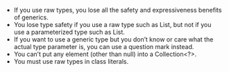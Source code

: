 * If you use raw types, you lose all the safety and expressiveness benefits of generics.
* You lose type safety if you use a raw type such as List, but not if you use a parameterized type such as List<Object>.
* If you want to use a generic type but you don’t know or care what the actual type parameter is, you can use a question mark instead.
* You can’t put any element (other than null) into a Collection<?>. 
* You must use raw types in class literals.
